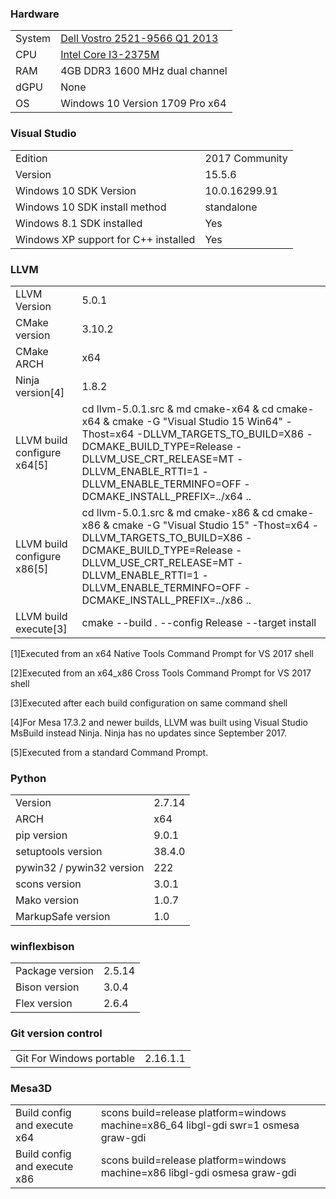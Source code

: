 ### Hardware
| | |
|-|-|
System | [Dell Vostro 2521-9566 Q1 2013](http://www.dell.com/support/home/en/us/robsdt1/product-support/product/vostro-2521)
CPU | [Intel Core I3-2375M](https://ark.intel.com/products/74259/Intel-Core-i3-2375M-Processor-3M-Cache-1_50-GHz)
RAM | 4GB DDR3 1600 MHz dual channel
dGPU | None
OS | Windows 10 Version 1709 Pro x64
### Visual Studio
| | |
|-|-|
Edition | 2017 Community
Version | 15.5.6
Windows 10 SDK Version | 10.0.16299.91
Windows 10 SDK install method | standalone
Windows 8.1 SDK installed | Yes
Windows XP support for C++ installed | Yes
### LLVM
| | |
|-|-|
LLVM Version | 5.0.1
CMake version | 3.10.2
CMake ARCH | x64
Ninja version[4] | 1.8.2
LLVM build configure x64[5] | cd llvm-5.0.1.src & md cmake-x64 & cd cmake-x64 & cmake -G "Visual Studio 15 Win64" -Thost=x64 -DLLVM_TARGETS_TO_BUILD=X86 -DCMAKE_BUILD_TYPE=Release -DLLVM_USE_CRT_RELEASE=MT -DLLVM_ENABLE_RTTI=1 -DLLVM_ENABLE_TERMINFO=OFF -DCMAKE_INSTALL_PREFIX=../x64 ..
LLVM build configure x86[5] | cd llvm-5.0.1.src & md cmake-x86 & cd cmake-x86 & cmake -G "Visual Studio 15" -Thost=x64 -DLLVM_TARGETS_TO_BUILD=X86 -DCMAKE_BUILD_TYPE=Release -DLLVM_USE_CRT_RELEASE=MT -DLLVM_ENABLE_RTTI=1 -DLLVM_ENABLE_TERMINFO=OFF -DCMAKE_INSTALL_PREFIX=../x86 ..
LLVM build execute[3] | cmake --build . --config Release --target install

[1]Executed from an x64 Native Tools Command Prompt for VS 2017 shell

[2]Executed from an x64_x86 Cross Tools Command Prompt for VS 2017 shell

[3]Executed after each build configuration on same command shell

[4]For Mesa 17.3.2 and newer builds, LLVM was built using Visual Studio MsBuild instead Ninja. Ninja has no updates since September 2017.

[5]Executed from a standard Command Prompt.
### Python
| | |
|-|-|
Version | 2.7.14
ARCH | x64
pip version | 9.0.1
setuptools version | 38.4.0
pywin32 / pywin32 version | 222
scons version | 3.0.1
Mako version | 1.0.7
MarkupSafe version | 1.0
### winflexbison
| | |
|-|-|
Package version | 2.5.14
Bison version | 3.0.4
Flex version | 2.6.4
### Git version control
| | |
|-|-|
Git For Windows portable | 2.16.1.1
### Mesa3D
| | |
|-|-|
Build config and execute x64 | scons build=release platform=windows machine=x86_64 libgl-gdi swr=1 osmesa graw-gdi
Build config and execute x86 | scons build=release platform=windows machine=x86 libgl-gdi osmesa graw-gdi

